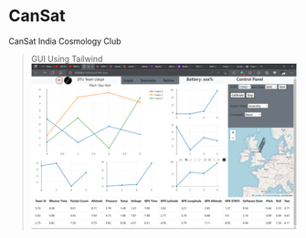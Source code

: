 # CanSat
 CanSat India Cosmology Club


> GUI Using Tailwind
![alt text](https://github.com/guruongit/CanSat/blob/main/GUI.png)
